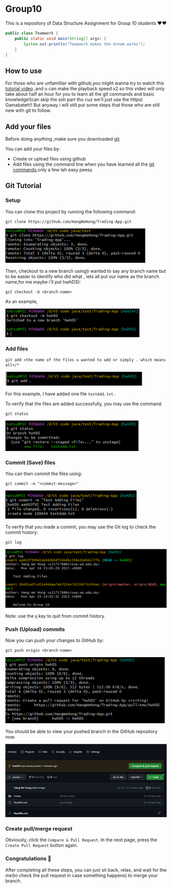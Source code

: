 # Group10

This is a repository of Data Structure Assignment for Group 10 students ❤❤

```java
public class Teamwork {
    public static void main(String[] args) {
        System.out.println("Teamwork makes the dream works");
    }
}
```

## How to use

For those who are unfamilliar with github,you might wanna try to watch this [tutorial video](https://www.youtube.com/watch?v=RGOj5yH7evk) ,and u can make the playback speed x2 so this video will only take about half an hour for you to learn all the git commands and basic knowledge!(can skip the ssh part tho cuz we'll just use the https) Gamabateh!! But anyway i will still put some steps that those who are still new with git to follow.

## Add your files
Before doing anything ,make sure you downloaded [git](https://www.atlassian.com/git/tutorials/install-git?section=git-for-mac-installer)

You can add your files by:

- Create or upload files using github
- Add files using the command line when you have learned all the [git commands](https://gist.github.com/gwenf/19e5748a5391929e8e938a22c8a4b3f2),only a few lah easy peesy


## Git Tutorial

### Setup

You can clone this project by running the following command:

```shell
git clone https://github.com/HangWeHong/Trading-App.git
```

![](Image/ReadMe1.png)

Then, checkout to a new branch using(i wanted to say any branch name but to be easier to identify who did what , lets all put our name as the branch name,for me maybe i'll put hwhDS):

```shell
git checkout -b <branch-name>
```

As an example,

![](Image/ReadMe2.png)


### Add files

```shell
git add <the name of the files u wanted to add or simply . which means all>/*
```

![](Image/ReadMe3.png)

For this example, I have added one file `testAdd.txt` .

To verify that the files are added successfully, you may use the command:

```shell
git status
```

![](Image/ReadMe4.png)

### Commit (Save) files

You can then commit the files using:

```shell
git commit -m "<commit-message>"
```

![](Image/ReadMe5.png)

To verify that you made a commit, you may use the Git log to check the commit history:

```shell
git log
```

![](Image/ReadMe6.png)

Note: use the `q` key to quit from commit history.

### Push (Upload) commits

Now you can push your changes to GitHub by:

```shell
git push origin <branch-name>
```

![](Image/ReadMe7.png)

You should be able to view your pushed branch in the GitHub repository now.

![](Image/ReadMe8.png)

### Create pull/merge request

Obviously, click the `Compare & Pull Request`. In the next page, press the `Create Pull Request` button again.


### Congratulations 🎉

After completing all these steps, you can just sit back, relax, and wait for the me(to check the pull request in case something happens) to merge your branch.

